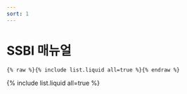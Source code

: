 ```yaml
---
sort: 1
---
```


# SSBI 매뉴얼

```
{% raw %}{% include list.liquid all=true %}{% endraw %}
```

{% include list.liquid all=true %}

